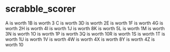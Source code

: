 # scrabble_scorer
A is worth 1B is worth 3
C is worth 3D is worth 2E is worth 1F is worth 4G is worth 2H is worth 4I is worth 1J is worth 8K is worth 5L is worth 1M is worth 3N is worth 1O is worth 1P is worth 3Q is worth 10R is worth 1S is worth 1T is worth 1U is worth 1V is worth 4W is worth 4X is worth 8Y is worth 4Z is worth 10